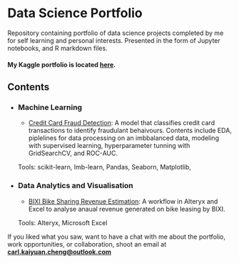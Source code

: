 # Data Science Portfolio
Repository containing portfolio of data science projects completed by me for self learning and personal interests. Presented in the form of Jupyter notebooks, and R markdown files.

#### My Kaggle portfolio is located [here](https://www.kaggle.com/carlkcheng).

## Contents

- ### Machine Learning

	- [Credit Card Fraud Detection](): A model that classifies credit card transactions to identify fraudulant behaivours. Contents include EDA, piplelines for data processing on an imbbalanced data, modeling with supervised learning, hyperparameter tunning with GridSearchCV, and ROC-AUC.

	Tools: scikit-learn, Imb-learn, Pandas, Seaborn, Matplotlib,  

- ### Data Analytics and Visualisation

	- [BIXI Bike Sharing Revenue Estimation](): A workflow in Alteryx and Excel to analyse anaual revenue generated on bike leasing by BIXI.

	Tools: Alteryx, Microsoft Excel

If you liked what you saw, want to have a chat with me about the portfolio, work opportunities, or collaboration, shoot an email at **carl.kaiyuan.cheng@outlook.com**
